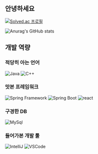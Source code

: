 ## 안녕하세요

<!--
![header](https://capsule-render.vercel.app/api?type=waving&color=auto&height=300&section=header&text=ezeun&fontSize=90&animation=scaleIn)
-->

[![Solved.ac
프로필](http://mazassumnida.wtf/api/v2/generate_badge?boj=xorjs1011)](https://solved.ac/xorjs1011)

![Anurag's GitHub stats](https://github-readme-stats.vercel.app/api?username=taegun1011&show_icons=true&theme=radical)

## 개발 역량
### 적당히 아는 언어
<img alt="Java" src ="https://img.shields.io/badge/Java-007396.svg?&style=for-the-badge&logo=Java&logoColor=white"/> <img alt="C++" src ="https://img.shields.io/badge/C++-8A2BE2.svg?&style=for-the-badge&logo=cplusplus&logoColor=white"/> 

### 맛본 프레임워크
<img alt="Spring Framework" src ="https://img.shields.io/badge/spring-6DB33F.svg?&style=for-the-badge&logo=spring&logoColor=white"/> <img alt="Spring Boot" src ="https://img.shields.io/badge/spring%20boot-6DB33F.svg?&style=for-the-badge&logo=springboot&logoColor=white"/> <img alt="react" src ="https://img.shields.io/badge/react-61DAFB.svg?&style=for-the-badge&logo=react&logoColor=black"/>

### 구경한 DB
<img alt="MySql" src ="https://img.shields.io/badge/mysql-4479A1.svg?&style=for-the-badge&logo=mysql&logoColor=white"/>

### 들어가본 개발 툴
<img alt="IntelliJ" src ="https://img.shields.io/badge/IntelliJ-000000.svg?&style=for-the-badge&logo=intellijidea&logoColor=white"/> <img alt="VSCode" src ="https://img.shields.io/badge/VSCode-007ACC.svg?&style=for-the-badge&logo=visualstudiocode&logoColor=white"/>

<!--
**taegun1011/taegun1011** is a ✨ _special_ ✨ repository because its `README.md` (this file) appears on your GitHub profile.

Here are some ideas to get you started:

- 🔭 I’m currently working on ...
- 🌱 I’m currently learning ...
- 👯 I’m looking to collaborate on ...
- 🤔 I’m looking for help with ...
- 💬 Ask me about ...
- 📫 How to reach me: ...
- 😄 Pronouns: ...
- ⚡ Fun fact: ...
-->
